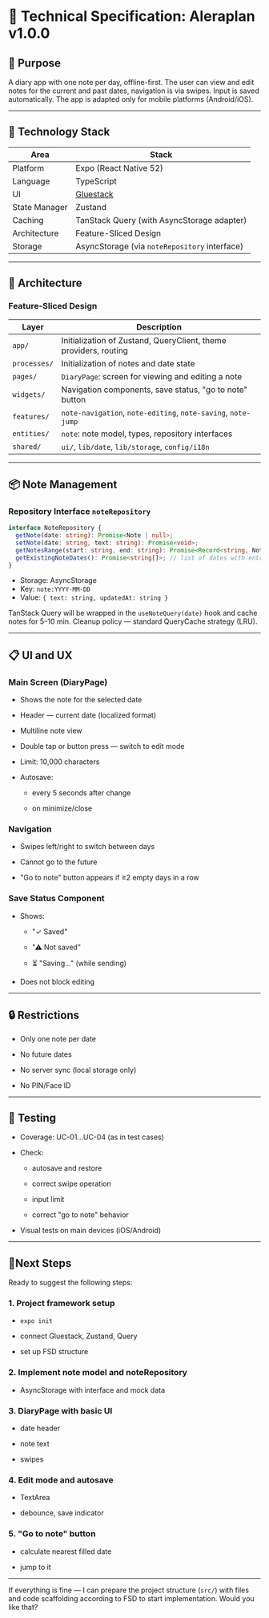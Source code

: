 # 📘 Technical Specification: Aleraplan v1.0.0

## 📌 Purpose

A diary app with one note per day, offline-first. The user can view and edit notes for the current and past dates, navigation is via swipes. Input is saved automatically. The app is adapted only for mobile platforms (Android/iOS).

---

## 🧰 Technology Stack

| Area          | Stack                                                   |
| ------------- | ------------------------------------------------------ |
| Platform      | Expo (React Native 52)                                 |
| Language      | TypeScript                                             |
| UI            | [Gluestack](https://gluestack.io)                      |
| State Manager | Zustand                                                |
| Caching       | TanStack Query (with AsyncStorage adapter)             |
| Architecture  | Feature-Sliced Design                                  |
| Storage       | AsyncStorage (via `noteRepository` interface)          |

---

## 🧱 Architecture

### Feature-Sliced Design

|Layer|Description|
|---|---|
|`app/`|Initialization of Zustand, QueryClient, theme providers, routing|
|`processes/`|Initialization of notes and date state|
|`pages/`|`DiaryPage`: screen for viewing and editing a note|
|`widgets/`|Navigation components, save status, "go to note" button|
|`features/`|`note-navigation`, `note-editing`, `note-saving`, `note-jump`|
|`entities/`|`note`: note model, types, repository interfaces|
|`shared/`|`ui/`, `lib/date`, `lib/storage`, `config/i18n`|

---

## 📦 Note Management

### Repository Interface `noteRepository`

```ts
interface NoteRepository {
  getNote(date: string): Promise<Note | null>;
  setNote(date: string, text: string): Promise<void>;
  getNotesRange(start: string, end: string): Promise<Record<string, Note>>;
  getExistingNoteDates(): Promise<string[]>; // list of dates with entries
}
```

- Storage: AsyncStorage
- Key: `note:YYYY-MM-DD`
- Value: `{ text: string, updatedAt: string }`

TanStack Query will be wrapped in the `useNoteQuery(date)` hook and cache notes for 5–10 min. Cleanup policy — standard QueryCache strategy (LRU).

---

## 📋 UI and UX

### Main Screen (DiaryPage)

- Shows the note for the selected date
    
- Header — current date (localized format)
    
- Multiline note view
    
- Double tap or button press — switch to edit mode
    
- Limit: 10,000 characters
    
- Autosave:
    
    - every 5 seconds after change
        
    - on minimize/close
        

### Navigation

- Swipes left/right to switch between days
    
- Cannot go to the future
    
- "Go to note" button appears if ≥2 empty days in a row
    

### Save Status Component

- Shows:
    
    - "✓ Saved"
        
    - "⚠ Not saved"
        
    - ⏳ "Saving..." (while sending)
        
- Does not block editing
    

---

## 🔒 Restrictions

- Only one note per date
    
- No future dates
    
- No server sync (local storage only)
    
- No PIN/Face ID
    

---

## 🧪 Testing

- Coverage: UC-01...UC-04 (as in test cases)
    
- Check:
    
    - autosave and restore
        
    - correct swipe operation
        
    - input limit
        
    - correct "go to note" behavior
        
- Visual tests on main devices (iOS/Android)
    

---

## 📍Next Steps

Ready to suggest the following steps:

### 1. **Project framework setup**

- `expo init`
    
- connect Gluestack, Zustand, Query
    
- set up FSD structure
    

### 2. **Implement note model and noteRepository**

- AsyncStorage with interface and mock data
    

### 3. **DiaryPage with basic UI**

- date header
    
- note text
    
- swipes
    

### 4. **Edit mode and autosave**

- TextArea
    
- debounce, save indicator
    

### 5. **"Go to note" button**

- calculate nearest filled date
    
- jump to it
    

---

If everything is fine — I can prepare the project structure (`src/`) with files and code scaffolding according to FSD to start implementation. Would you like that? 